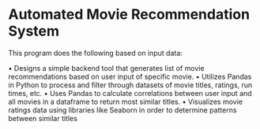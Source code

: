 # Automated Movie Recommendation System

This program does the following based on input data:

• Designs a simple backend tool that generates list of movie recommendations based on user input of specific movie.
• Utilizes Pandas in Python to process and filter through datasets of movie titles, ratings, run times, etc.
• Uses Pandas to calculate correlations between user input and all movies in a dataframe to return most similar titles.
• Visualizes movie ratings data using libraries like Seaborn in order to determine patterns between similar titles
